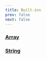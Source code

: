 ```yaml
---
title: Built-ins
prev: false 
next: false
---
```


### [Array](./Array.md)
### [String](./String.md)